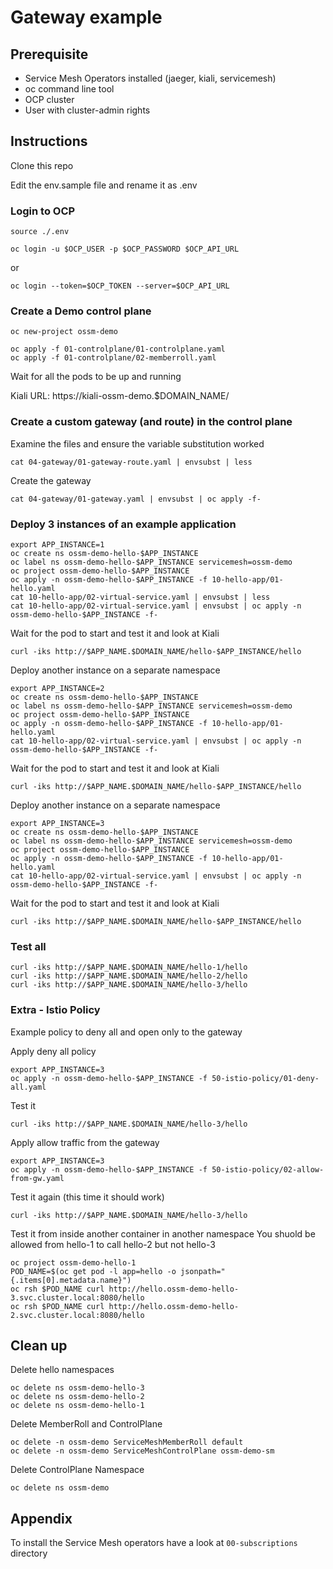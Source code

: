 # Gateway example

## Prerequisite
* Service Mesh Operators installed (jaeger, kiali, servicemesh)
* oc command line tool
* OCP cluster
* User with cluster-admin rights

## Instructions
Clone this repo

Edit the env.sample file and rename it as .env

### Login to OCP
```
source ./.env

oc login -u $OCP_USER -p $OCP_PASSWORD $OCP_API_URL
```
or
```
oc login --token=$OCP_TOKEN --server=$OCP_API_URL
```

### Create a Demo control plane
```
oc new-project ossm-demo

oc apply -f 01-controlplane/01-controlplane.yaml
oc apply -f 01-controlplane/02-memberroll.yaml
```

Wait for all the pods to be up and running

Kiali URL: https://kiali-ossm-demo.$DOMAIN_NAME/

### Create a custom gateway (and route) in the control plane
Examine the files and ensure the variable substitution worked
```
cat 04-gateway/01-gateway-route.yaml | envsubst | less
```

Create the gateway
```
cat 04-gateway/01-gateway.yaml | envsubst | oc apply -f-
```

### Deploy 3 instances of an example application
```
export APP_INSTANCE=1
oc create ns ossm-demo-hello-$APP_INSTANCE
oc label ns ossm-demo-hello-$APP_INSTANCE servicemesh=ossm-demo
oc project ossm-demo-hello-$APP_INSTANCE
oc apply -n ossm-demo-hello-$APP_INSTANCE -f 10-hello-app/01-hello.yaml
cat 10-hello-app/02-virtual-service.yaml | envsubst | less
cat 10-hello-app/02-virtual-service.yaml | envsubst | oc apply -n ossm-demo-hello-$APP_INSTANCE -f-
```

Wait for the pod to start and test it and look at Kiali
```
curl -iks http://$APP_NAME.$DOMAIN_NAME/hello-$APP_INSTANCE/hello
```

Deploy another instance on a separate namespace
```
export APP_INSTANCE=2
oc create ns ossm-demo-hello-$APP_INSTANCE
oc label ns ossm-demo-hello-$APP_INSTANCE servicemesh=ossm-demo
oc project ossm-demo-hello-$APP_INSTANCE
oc apply -n ossm-demo-hello-$APP_INSTANCE -f 10-hello-app/01-hello.yaml
cat 10-hello-app/02-virtual-service.yaml | envsubst | oc apply -n ossm-demo-hello-$APP_INSTANCE -f-
```

Wait for the pod to start and test it and look at Kiali
```
curl -iks http://$APP_NAME.$DOMAIN_NAME/hello-$APP_INSTANCE/hello
```

Deploy another instance on a separate namespace
```
export APP_INSTANCE=3
oc create ns ossm-demo-hello-$APP_INSTANCE
oc label ns ossm-demo-hello-$APP_INSTANCE servicemesh=ossm-demo
oc project ossm-demo-hello-$APP_INSTANCE
oc apply -n ossm-demo-hello-$APP_INSTANCE -f 10-hello-app/01-hello.yaml
cat 10-hello-app/02-virtual-service.yaml | envsubst | oc apply -n ossm-demo-hello-$APP_INSTANCE -f-
```

Wait for the pod to start and test it and look at Kiali
```
curl -iks http://$APP_NAME.$DOMAIN_NAME/hello-$APP_INSTANCE/hello
```

### Test all
```
curl -iks http://$APP_NAME.$DOMAIN_NAME/hello-1/hello
curl -iks http://$APP_NAME.$DOMAIN_NAME/hello-2/hello
curl -iks http://$APP_NAME.$DOMAIN_NAME/hello-3/hello
```

### Extra - Istio Policy
Example policy to deny all and open only to the gateway

Apply deny all policy
```
export APP_INSTANCE=3
oc apply -n ossm-demo-hello-$APP_INSTANCE -f 50-istio-policy/01-deny-all.yaml 
```

Test it
```
curl -iks http://$APP_NAME.$DOMAIN_NAME/hello-3/hello
```

Apply allow traffic from the gateway
```
export APP_INSTANCE=3
oc apply -n ossm-demo-hello-$APP_INSTANCE -f 50-istio-policy/02-allow-from-gw.yaml 
```

Test it again (this time it should work) 
```
curl -iks http://$APP_NAME.$DOMAIN_NAME/hello-3/hello
```

Test it from inside another container in another namespace
You shuold be allowed from hello-1 to call hello-2 but not hello-3
```
oc project ossm-demo-hello-1
POD_NAME=$(oc get pod -l app=hello -o jsonpath="{.items[0].metadata.name}")
oc rsh $POD_NAME curl http://hello.ossm-demo-hello-3.svc.cluster.local:8080/hello
oc rsh $POD_NAME curl http://hello.ossm-demo-hello-2.svc.cluster.local:8080/hello
```

## Clean up
Delete hello namespaces
```
oc delete ns ossm-demo-hello-3
oc delete ns ossm-demo-hello-2
oc delete ns ossm-demo-hello-1
```

Delete MemberRoll and ControlPlane
```
oc delete -n ossm-demo ServiceMeshMemberRoll default
oc delete -n ossm-demo ServiceMeshControlPlane ossm-demo-sm
```

Delete ControlPlane Namespace
```
oc delete ns ossm-demo
```






## Appendix
To install the Service Mesh operators have a look at `00-subscriptions` directory

